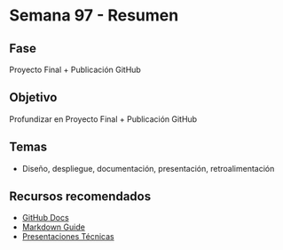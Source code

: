 # Semana 97 - Resumen

## Fase
Proyecto Final + Publicación GitHub

## Objetivo
Profundizar en Proyecto Final + Publicación GitHub

## Temas
- Diseño, despliegue, documentación, presentación, retroalimentación

## Recursos recomendados
- [GitHub Docs](https://docs.github.com/)
- [Markdown Guide](https://www.markdownguide.org/)
- [Presentaciones Técnicas](https://www.freecodecamp.org/news/how-to-give-technical-presentations/)
